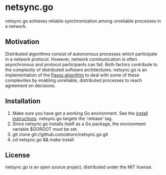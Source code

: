 # netsync.go

netsync.go achieves reliable synchronization among unreliable processes in a network.

## Motivation

Distributed algorithms consist of autonomous processes which participate in a network protocol. However, network communication is often asynchronous and protocol participants can fail. Both factors contribute to the complexity of distributed software architectures. netsync.go is an implementation of the [Paxos algorithm](http://en.wikipedia.org/wiki/Paxos_algorithm) to deal with some of these complexities by enabling unreliable, distributed processes to reach agreement on decisions. 

## Installation

1. Make sure you have got a working Go environment. See the [install instructions](http://golang.org/doc/install.html). netsync.go targets the 'release' tag. 
2. Since netsync.go installs itself as a Go package, the environment variable $GOROOT must be set. 
3. git clone git://github.com/ahorn/netsync.go.git
4. cd netsync.go && make install

## License

netsync.go is an open source project, distributed under the MIT license. 
